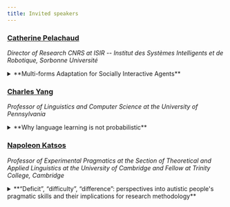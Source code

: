 ```yaml
---
title: Invited speakers
---
```



### [Catherine Pelachaud](http://chronos.isir.upmc.fr/~pelachaud/)
_Director of Research CNRS at ISIR -- Institut des Systèmes Intelligents et de Robotique, Sorbonne Université_

<details>
<summary>**Multi-forms Adaptation for Socially Interactive Agents**</summary>

Interacting with others enhances learning. Getting feedback on
results, being encouraged and motivated… all help the learning
process. During interaction, participants adapt to each other to show
affiliation, group belongings, or to support social bonding.
Adaptation can take place at different levels, through verbal
alignment, imitation, and conversational strategies. Social resonance
can also serve as a marker of adaptation. Socially Interactive Agents
SIAs are virtual agents with a human-like appearance, capable of
communicating verbally and nonverbally with their human
interlocutors. In this talk, I will present our latest works aimed at
endowing an SIA with various adaptive capabilities when interacting
with its partners. The adaptation mechanisms are learned from
human-human interaction data and evaluated by experimental studies
involving human-agent interaction.

</details>


### [Charles Yang](https://www.ling.upenn.edu/~ycharles/)
_Professor of Linguistics and Computer Science at the University of Pennsylvania_

<details>
<summary>**Why language learning is not probabilistic**</summary>

It seems harmless, and certainly mathematically convenient, to treat language learning as acquiring a probabilistic distribution over a space of linguistic patterns. The goal is to find or approximate an optimal hypothesis with respect to the data.  Such is the mainstream machine learning approach, and the so-called Evaluation Procedure in generative grammar can be viewed as a particular instantiation. 

Despite having pursued it vigorously in my earlier work, I now believe this approach is wrong (and wrong-headed). On the one hand, language is not a zero sum game: even overwhelming presence of one linguistic form does not necessarily inhibit or penalize alternative forms. On the other, the grammar can be a partial function: there are inputs for which no output form is acceptable even though some will always be most highly valued in a probabilistic framework.

The alternative is a theory of learning that does not even try to optimize but only sastifice. The coverage of the data only needs to be good enough up to a point; failure to do so may just result in the memorization of the input—nothing in the cognitive system mandates generalization under all circumstances.  I will review the psychological and computational studies of the Tolerance Principle, a parameter-free learning theory that also appears operative beyond the domain of language.
</details>

### [Napoleon Katsos](https://sites.google.com/site/napoleonkatsos/home)
_Professor of Experimental Pragmatics at the Section of Theoretical and Applied Linguistics at the University of Cambridge and Fellow at Trinity College, Cambridge_

<details>
<summary>**“Deficit”, “difficulty”, “difference”: perspectives into autistic people's pragmatic skills and their implications for research methodology**</summary>

It is widely reported that autistic people face pervasive challenges with producing and understanding pragmatics, i.e. context-dependent aspects of language. These are often attributed to challenges with mentalising, i.e. the ability to attribute the correct beliefs and intentions to other people. In this talk I will select influential papers from the past three decades of research in autism and language, each of which reveal a radically different perspective on the architecture of the linguistic system and on what it means to face challenges with linguistic competence (in our case, pragmatics). I will conclude that the recent perspective of neurodiversity implies a radical re-think of how we define pragmatics and how we assess the acquisition and processing of pragmatic competence.
</details>
